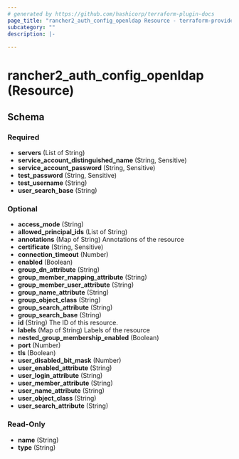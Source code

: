 ```yaml
---
# generated by https://github.com/hashicorp/terraform-plugin-docs
page_title: "rancher2_auth_config_openldap Resource - terraform-provider-rancher2"
subcategory: ""
description: |-
  
---
```


# rancher2_auth_config_openldap (Resource)





<!-- schema generated by tfplugindocs -->
## Schema

### Required

- **servers** (List of String)
- **service_account_distinguished_name** (String, Sensitive)
- **service_account_password** (String, Sensitive)
- **test_password** (String, Sensitive)
- **test_username** (String)
- **user_search_base** (String)

### Optional

- **access_mode** (String)
- **allowed_principal_ids** (List of String)
- **annotations** (Map of String) Annotations of the resource
- **certificate** (String, Sensitive)
- **connection_timeout** (Number)
- **enabled** (Boolean)
- **group_dn_attribute** (String)
- **group_member_mapping_attribute** (String)
- **group_member_user_attribute** (String)
- **group_name_attribute** (String)
- **group_object_class** (String)
- **group_search_attribute** (String)
- **group_search_base** (String)
- **id** (String) The ID of this resource.
- **labels** (Map of String) Labels of the resource
- **nested_group_membership_enabled** (Boolean)
- **port** (Number)
- **tls** (Boolean)
- **user_disabled_bit_mask** (Number)
- **user_enabled_attribute** (String)
- **user_login_attribute** (String)
- **user_member_attribute** (String)
- **user_name_attribute** (String)
- **user_object_class** (String)
- **user_search_attribute** (String)

### Read-Only

- **name** (String)
- **type** (String)


